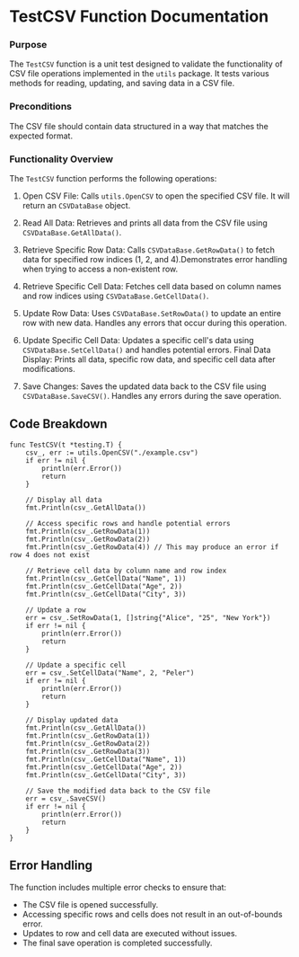 # TestCSV Function Documentation



### Purpose
The `TestCSV` function is a unit test designed to validate the functionality of CSV file operations implemented in the `utils` package. It tests various methods for reading, updating, and saving data in a CSV file.

### Preconditions
The CSV file should contain data structured in a way that matches the expected format.

### Functionality Overview
The `TestCSV` function performs the following operations:

1. Open CSV File:
Calls `utils.OpenCSV` to open the specified CSV file. It will return an `CSVDataBase` object.
   
2. Read All Data:
Retrieves and prints all data from the CSV file using `CSVDataBase.GetAllData()`.

3. Retrieve Specific Row Data:
Calls `CSVDataBase.GetRowData()` to fetch data for specified row indices (1, 2, and 4).Demonstrates error handling when trying to access a non-existent row.

4. Retrieve Specific Cell Data:
Fetches cell data based on column names and row indices using `CSVDataBase.GetCellData()`.

5. Update Row Data:
Uses `CSVDataBase.SetRowData()` to update an entire row with new data.
Handles any errors that occur during this operation.

6. Update Specific Cell Data:
Updates a specific cell's data using `CSVDataBase.SetCellData()` and handles potential errors.
Final Data Display:
Prints all data, specific row data, and specific cell data after modifications.

7. Save Changes:
Saves the updated data back to the CSV file using `CSVDataBase.SaveCSV()`.
Handles any errors during the save operation.
## Code Breakdown
```
func TestCSV(t *testing.T) {
	csv_, err := utils.OpenCSV("./example.csv")
	if err != nil {
		println(err.Error())
		return
	}
	
	// Display all data
	fmt.Println(csv_.GetAllData())
	
	// Access specific rows and handle potential errors
	fmt.Println(csv_.GetRowData(1))
	fmt.Println(csv_.GetRowData(2))
	fmt.Println(csv_.GetRowData(4)) // This may produce an error if row 4 does not exist
	
	// Retrieve cell data by column name and row index
	fmt.Println(csv_.GetCellData("Name", 1))
	fmt.Println(csv_.GetCellData("Age", 2))
	fmt.Println(csv_.GetCellData("City", 3))
	
	// Update a row
	err = csv_.SetRowData(1, []string{"Alice", "25", "New York"})
	if err != nil {
		println(err.Error())
		return
	}
	
	// Update a specific cell
	err = csv_.SetCellData("Name", 2, "Peler")
	if err != nil {
		println(err.Error())
		return
	}
	
	// Display updated data
	fmt.Println(csv_.GetAllData())
	fmt.Println(csv_.GetRowData(1))
	fmt.Println(csv_.GetRowData(2))
	fmt.Println(csv_.GetRowData(3))
	fmt.Println(csv_.GetCellData("Name", 1))
	fmt.Println(csv_.GetCellData("Age", 2))
	fmt.Println(csv_.GetCellData("City", 3))
	
	// Save the modified data back to the CSV file
	err = csv_.SaveCSV()
	if err != nil {
		println(err.Error())
		return
	}
}
```
## Error Handling
The function includes multiple error checks to ensure that:

- The CSV file is opened successfully.
- Accessing specific rows and cells does not result in an out-of-bounds error.
- Updates to row and cell data are executed without issues.
- The final save operation is completed successfully.